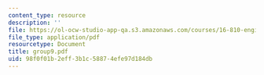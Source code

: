 ```yaml
---
content_type: resource
description: ''
file: https://ol-ocw-studio-app-qa.s3.amazonaws.com/courses/16-810-engineering-design-and-rapid-prototyping-january-iap-2005/98f0f01b2eff3b1c58874efe97d184db_group9.pdf
file_type: application/pdf
resourcetype: Document
title: group9.pdf
uid: 98f0f01b-2eff-3b1c-5887-4efe97d184db
---
```

